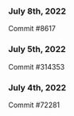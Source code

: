 ### July 8th, 2022

Commit #8617

### July 5th, 2022

Commit #314353


### July 4th, 2022

Commit #72281
